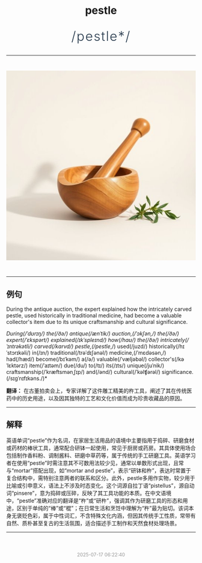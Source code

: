 <div align="center">

# pestle

<div style="margin: 30px 0;">
<h1 style="font-size: 2.5em; font-weight: 300; letter-spacing: 2px; margin: 0; color: #2c3e50;">
/pestle*/
</h1>
</div>

</div>

---

<div align="center" style="margin: 40px 0;">

![pestle](images/pestle.png)

</div>

---

## 例句

During the antique auction, the expert explained how the intricately carved pestle, used historically in traditional medicine, had become a valuable collector's item due to its unique craftsmanship and cultural significance.

*During(/ˈdʊrɪŋ/) the(/ðə/) antique(/ænˈtik/) auction,(/ˈɔkʃən,/) the(/ðə/) expert(/ˈɛkspərt/) explained(/ɪkˈspleɪnd/) how(/haʊ/) the(/ðə/) intricately(/ˈɪntrəkətli/) carved(/kɑrvd/) pestle,(/pestle*,/) used(/juzd/) historically(/hɪˈstɔrɪkəli/) in(/ɪn/) traditional(/trəˈdɪʃənəl/) medicine,(/ˈmɛdəsən,/) had(/hæd/) become(/bɪˈkəm/) a(/ə/) valuable(/ˈvæljəbəl/) collector's(/kəˈlɛktərz/) item(/ˈaɪtəm/) due(/du/) to(/tɪ/) its(/ɪts/) unique(/juˈnik/) craftsmanship(/ˈkræftsmənˌʃɪp/) and(/ənd/) cultural(/ˈkəlʧərəl/) significance.(/sɪgˈnɪfɪkəns./)*

**翻译：** 在古董拍卖会上，专家详解了这件雕工精美的杵工具，阐述了其在传统医药中的历史用途，以及因其独特的工艺和文化价值而成为珍贵收藏品的原因。

---

## 解释

英语单词“pestle”作为名词，在家居生活用品的语境中主要指用于捣碎、研磨食材或药材的棒状工具，通常配合研钵一起使用，常见于厨房或药房。其具体使用场合包括制作香料粉、调制酱料、研磨中草药等，属于传统的手工研磨工具。英语学习者在使用“pestle”时需注意其不可数用法较少见，通常以单数形式出现，且常与“mortar”搭配出现，如“mortar and pestle”，表示“研钵和杵”，表达时常置于复合结构中，需特别注意两者的联系和区分。此外，pestle多用作实物，较少用于比喻或引申意义，语法上不涉及时态变化。这个词源自拉丁语“pistellus”，源自动词“pinsere”，意为捣碎或压碎，反映了其工具功能的本质。在中文语境中，“pestle”准确对应的翻译是“杵”或“研杵”，强调其作为研磨工具的形态和用途，区别于单纯的“棒”或“棍”；在日常生活和烹饪中理解为“杵”最为贴切。该词本身无褒贬色彩，属于中性词汇，不含特殊文化内涵，但因其传统手工性质，常带有自然、质朴甚至复古的生活氛围，适合描述手工制作和天然食材处理场景。


---

<div align="center" style="margin-top: 50px;">
<small style="color: #999; font-size: 0.9em;">2025-07-17 06:22:40</small>
</div>
